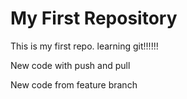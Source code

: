 # My First Repository
This is my first repo. learning git!!!!!!


New code with push and pull


New code from feature branch